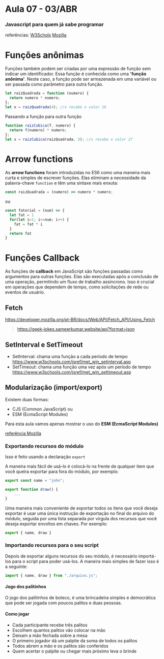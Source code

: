 # Aula 07 - 03/ABR

### Javascript para quem já sabe programar

referências: [W3Schols](https://www.w3schools.com/js/default.asp) [Mozilla](https://developer.mozilla.org/pt-BR/docs/Web/JavaScript)


# Funções anônimas

Funções também podem ser criadas por uma expressão de função sem indicar um identificador. Essa função é conhecida como uma **'função anônima'**. Neste caso, a função pode ser armazenada em uma variável ou ser passada como parâmetro para outra função.

~~~js
let raizQuadrada = function (numero) {
  return numero * numero;
};
let x = raizQuadrada(4); //x recebe o valor 16
~~~

Passando a função para outra função

~~~js
function raizCubica(f, numero) {
  return f(numero) * numero;
};
let x = raizCubica(raizQuadrada, 3); //x recebe o valor 27
~~~

# Arrow functions 

As **arrow functions** foram introduzidas no ES6 como uma maneira mais curta e simples de escrever funções. Elas eliminam a necessidade da palavra-chave ```function``` e têm uma sintaxe mais enxuta:

~~~js
const raizQuadrada = (numero) => numero * numero;
~~~

ou

~~~js
const fatorial = (num) => {
  let fat = 1
  for(let i=1; i<=num; i++) {
    fat = fat * i
  }
  return fat
}
~~~

# Funções Callback

As funções de **callback** em JavaScript são funções passadas como argumentos para outras funções. Elas são executadas após a conclusão de uma operação, permitindo um fluxo de trabalho assíncrono. Isso é crucial em operações que dependem de tempo, como solicitações de rede ou eventos de usuário.

## Fetch

https://developer.mozilla.org/pt-BR/docs/Web/API/Fetch_API/Using_Fetch

> https://geek-jokes.sameerkumar.website/api?format=json

## SetInterval e SetTimeout

* SetInterval: chama uma função a cada período de tempo https://www.w3schools.com/jsref/met_win_setinterval.asp
* SetTimeout: chama uma função uma vez após um período de tempo https://www.w3schools.com/jsref/met_win_settimeout.asp



## Modularização (import/export)

Existem duas formas: 
* CJS (Common JavaScript) ou
* ESM (EcmaScript Modules)

Para esta aula vamos apenas mostrar o uso do **ESM (EcmaScript Modules)**

[referência Mozilla](https://developer.mozilla.org/pt-BR/docs/Web/JavaScript/Guide/Modules) 

### Exportando recursos do módulo

Isso é feito usando a declaração ```export```

A maneira mais fácil de usá-lo é colocá-lo na frente de qualquer item que você queira exportar para fora do módulo, por exemplo:

~~~js
export const name = "john";

export function draw() {
    ...
}
~~~

Uma maneira mais conveniente de exportar todos os itens que você deseja exportar é usar uma única instrução de exportação no final do arquivo do módulo, seguida por uma lista separada por vírgula dos recursos que você deseja exportar envoltos em chaves. Por exemplo:

~~~js
export { name, draw }
~~~

### Importando recursos para o seu script

Depois de exportar alguns recursos do seu módulo, é necessário importá-los para o script para poder usá-los. A maneira mais simples de fazer isso é a seguinte:

~~~js
import { name, draw } from "./arquivo.js";
~~~

#### Jogo dos palitinhos

O jogo dos palitinhos de boteco, é uma brincadeira simples e democrática que pode ser jogada com poucos palitos e duas pessoas. 

#### Como jogar 

- Cada participante recebe três palitos
- Escolhem quantos palitos vão colocar na mão
- Deixam a mão fechada sobre a mesa
- O primeiro jogador dá um palpite da soma de todos os palitos
- Todos abrem a mão e os palitos são conferidos
- Quem acertar o palpite ou chegar mais próximo leva o brinde
